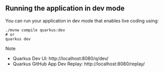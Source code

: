 

## Running the application in dev mode

You can run your application in dev mode that enables live coding using:
```shell script
./mvnw compile quarkus:dev
# or
quarkus dev
```

> [!NOTE]
> - Quarkus Dev UI: http://localhost:8080/q/dev/
> - Quarkus GitHub App Dev Replay: http://localhost:8080/replay/ 
